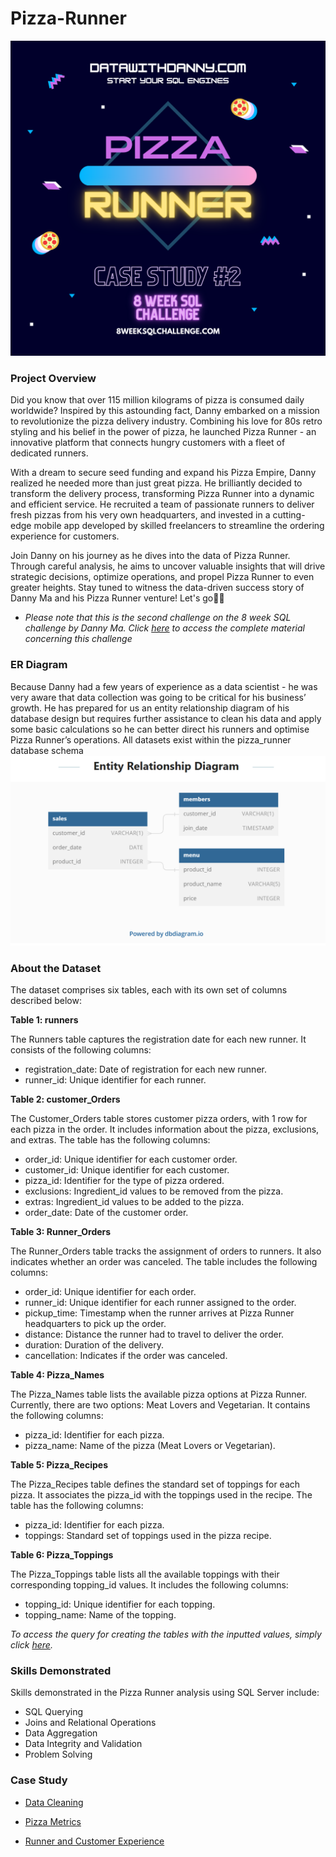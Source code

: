 # Pizza-Runner
![](https://github.com/blessingekwere/Pizza-Runner---2-SQL-Challenge-/blob/main/Pizza%20runner%20Introductory%20Pics.png)

### Project Overview
Did you know that over 115 million kilograms of pizza is consumed daily worldwide? Inspired by this astounding fact, Danny embarked on a mission to revolutionize the pizza delivery industry. Combining his love for 80s retro styling and his belief in the power of pizza, he launched Pizza Runner - an innovative platform that connects hungry customers with a fleet of dedicated runners.

With a dream to secure seed funding and expand his Pizza Empire, Danny realized he needed more than just great pizza. He brilliantly decided to transform the delivery process, transforming Pizza Runner into a dynamic and efficient service. He recruited a team of passionate runners to deliver fresh pizzas from his very own headquarters, and invested in a cutting-edge mobile app developed by skilled freelancers to streamline the ordering experience for customers.

Join Danny on his journey as he dives into the data of Pizza Runner. Through careful analysis, he aims to uncover valuable insights that will drive strategic decisions, optimize operations, and propel Pizza Runner to even greater heights. Stay tuned to witness the data-driven success story of Danny Ma and his Pizza Runner venture! Let's go💪🏃

* *Please note that this is the second challenge on the 8 week SQL challenge by Danny Ma. Click [here](https://8weeksqlchallenge.com/) to access the complete material concerning this challenge*

### ER Diagram
Because Danny had a few years of experience as a data scientist - he was very aware that data collection was going to be critical for his business’ growth.
He has prepared for us an entity relationship diagram of his database design but requires further assistance to clean his data and apply some basic calculations so he can better direct his runners and optimise Pizza Runner’s operations. All datasets exist within the pizza_runner database schema 
![](https://github.com/blessingekwere/Pizza-Runner---2-SQL-Challenge-/blob/main/Screenshot%20(87).png)

### About the Dataset
The dataset comprises six tables, each with its own set of columns described below:

**Table 1: runners**

The Runners table captures the registration date for each new runner. It consists of the following columns:
* registration_date: Date of registration for each new runner.
* runner_id: Unique identifier for each runner.
  
**Table 2: customer_Orders**

The Customer_Orders table stores customer pizza orders, with 1 row for each pizza in the order. It includes information about the pizza, exclusions, and extras. The table has the following columns:
* order_id: Unique identifier for each customer order.
* customer_id: Unique identifier for each customer.
* pizza_id: Identifier for the type of pizza ordered.
* exclusions: Ingredient_id values to be removed from the pizza.
* extras: Ingredient_id values to be added to the pizza.
* order_date: Date of the customer order.
  
**Table 3: Runner_Orders**

The Runner_Orders table tracks the assignment of orders to runners. It also indicates whether an order was canceled. The table includes the following columns:
* order_id: Unique identifier for each order.
* runner_id: Unique identifier for each runner assigned to the order.
* pickup_time: Timestamp when the runner arrives at Pizza Runner headquarters to pick up the order.
* distance: Distance the runner had to travel to deliver the order.
* duration: Duration of the delivery.
* cancellation: Indicates if the order was canceled.
  
**Table 4: Pizza_Names**

The Pizza_Names table lists the available pizza options at Pizza Runner. Currently, there are two options: Meat Lovers and Vegetarian. It contains the following columns:
* pizza_id: Identifier for each pizza.
* pizza_name: Name of the pizza (Meat Lovers or Vegetarian).
  
**Table 5: Pizza_Recipes**

The Pizza_Recipes table defines the standard set of toppings for each pizza. It associates the pizza_id with the toppings used in the recipe. The table has the following columns:
* pizza_id: Identifier for each pizza.
* toppings: Standard set of toppings used in the pizza recipe.
  
**Table 6: Pizza_Toppings**

The Pizza_Toppings table lists all the available toppings with their corresponding topping_id values. It includes the following columns:
* topping_id: Unique identifier for each topping.
* topping_name: Name of the topping.

*To access the query for creating the tables with the inputted values, simply click [here](https://github.com/blessingekwere/Pizza-Runner---2-SQL-Challenge-/blob/main/Creating%20tables%20and%20inputting%20the%20values%20in%20the%20db.md).*

### Skills Demonstrated
Skills demonstrated in the Pizza Runner analysis using SQL Server include:

* SQL Querying
* Joins and Relational Operations
* Data Aggregation
* Data Integrity and Validation
* Problem Solving

### Case Study
* [Data Cleaning](https://github.com/blessingekwere/Pizza-Runner---2-SQL-Challenge-/blob/main/Data%20Cleaning.md)

* [Pizza Metrics](https://github.com/blessingekwere/Pizza-Runner---2-SQL-Challenge-/blob/main/Pizza%20Metrics.md)

* [Runner and Customer Experience](https://github.com/blessingekwere/Pizza-Runner---2-SQL-Challenge-/blob/main/Runner%20and%20Customer%20Experience.md)
